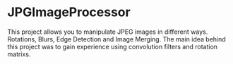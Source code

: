 # JPGImageProcessor
This project allows you to manipulate JPEG images in different ways. Rotations, Blurs, Edge Detection and Image Merging.
The main idea behind this project was to gain experience using convolution filters and rotation matrixs.
